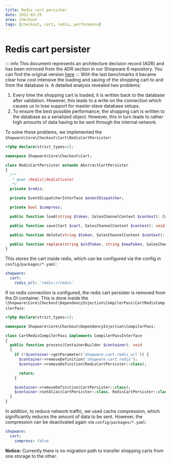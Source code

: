 ```yaml
---
title: Redis cart persister
date: 2022-03-25
area: checkout
tags: [checkout, cart, redis, performance]
---
```


# Redis cart persister

::: info
This document represents an architecture decision record (ADR) and has been mirrored from the ADR section in our Shopware 6 repository.
You can find the original version [here](https://github.com/shopware/shopware/blob/trunk/adr/2022-03-25-redis-cart-persister.md)
:::
With the last benchmarks it became clear how cost intensive the loading and saving of the shopping cart to and from the database is. A detailed analysis revealed two problems:

1) Every time the shopping cart is loaded, it is written back to the database after validation. However, this leads to a write on the connection which causes us to lose support for master-slave database setups.
2) To ensure the best possible performance, the shopping cart is written to the database as a serialized object. However, this in turn leads to rather high amounts of data having to be sent through the internal network.

To solve these problems, we implemented the `Shopware\Core\Checkout\Cart\RedisCartPersister`:

```php
<?php declare(strict_types=1);

namespace Shopware\Core\Checkout\Cart;

class RedisCartPersister extends AbstractCartPersister
{
  /**
   * @var \Redis|\RedisCluster
   */
  private $redis;

  private EventDispatcherInterface $eventDispatcher;

  private bool $compress;

  public function load(string $token, SalesChannelContext $context): Cart {}

  public function save(Cart $cart, SalesChannelContext $context): void {}

  public function delete(string $token, SalesChannelContext $context): void {}

  public function replace(string $oldToken, string $newToken, SalesChannelContext $context): void {}
}
```

This stores the cart inside redis, which can be configured via the config in `config/packages/*.yaml`:

```yaml
shopware:
  cart:
    redis_url: 'redis://redis'
```

If no redis connection is configured, the redis cart persister is removed from the DI container. This is done inside the `\Shopware\Core\Checkout\DependencyInjection\CompilerPass\CartRedisCompilerPass`:

```php
<?php declare(strict_types=1);

namespace Shopware\Core\Checkout\DependencyInjection\CompilerPass;

class CartRedisCompilerPass implements CompilerPassInterface
{
  public function process(ContainerBuilder $container): void
  {
    if (!$container->getParameter('shopware.cart.redis_url')) {
      $container->removeDefinition('shopware.cart.redis');
      $container->removeDefinition(RedisCartPersister::class);

      return;
    }

    $container->removeDefinition(CartPersister::class);
    $container->setAlias(CartPersister::class, RedisCartPersister::class);
  }
}
```

In addition, to reduce network traffic, we used cache compression, which significantly reduces the amount of data to be sent. However, the compression can be deactivated again via `config/packages/*.yaml`:

```yaml
shopware:
  cart:
    compress: false
```

**Notice:** Currently there is no migration path to transfer shopping carts from one storage to the other.
